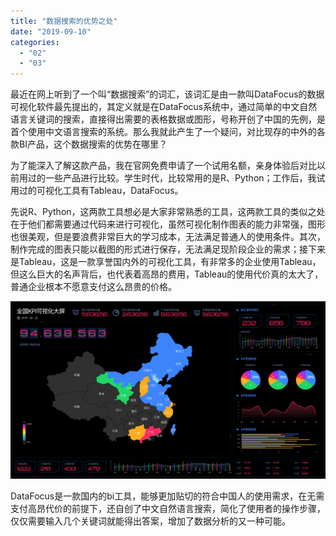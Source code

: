 ```yaml
---
title: "数据搜索的优势之处"
date: "2019-09-10"
categories: 
  - "02"
  - "03"
---
```


最近在网上听到了一个叫“数据搜索”的词汇，该词汇是由一款叫DataFocus的数据可视化软件最先提出的，其定义就是在DataFocus系统中，通过简单的中文自然语言关键词的搜索，直接得出需要的表格数据或图形，号称开创了中国的先例，是首个使用中文语言搜索的系统。那么我就此产生了一个疑问，对比现存的中外的各款BI产品，这个数据搜索的优势在哪里？

为了能深入了解这款产品，我在官网免费申请了一个试用名额，亲身体验后对比以前用过的一些产品进行比较。学生时代，比较常用的是R、Python；工作后，我试用过的可视化工具有Tableau，DataFocus。

先说R、Python，这两款工具想必是大家非常熟悉的工具，这两款工具的类似之处在于他们都需要通过代码来进行可视化，虽然可视化制作图表的能力非常强，图形也很美观，但是要浪费非常巨大的学习成本，无法满足普通人的使用条件。其次，制作完成的图表只能以截图的形式进行保存，无法满足现阶段企业的需求；接下来是Tableau，这是一款享誉国内外的可视化工具，有非常多的企业使用Tableau，但这么巨大的名声背后，也代表着高昂的费用，Tableau的使用代价真的太大了，普通企业根本不愿意支付这么昂贵的价格。

![](images/图表优化-12.png)

DataFocus是一款国内的bi工具，能够更加贴切的符合中国人的使用需求，在无需支付高昂代价的前提下，还自创了中文自然语言搜索，简化了使用者的操作步骤，仅仅需要输入几个关键词就能得出答案，增加了数据分析的又一种可能。
